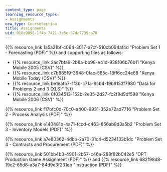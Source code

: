 ```yaml
---
content_type: page
learning_resource_types:
- Assignments
ocw_type: CourseSection
title: Assignments
uid: 018e9898-1f4b-7421-3a5c-67dc7735ca78
---
```


{{% resource_link 1a5a21bf-c064-3017-a7cf-510cb094af4d "Problem Set 1 - Forecasting (PDF)" %}} and supporting files as follows:

*   {{% resource_link 2ac7bfa9-2b8a-bb98-e41d-938106b76b11 "Kenya Mobile 2005 (CSV)" %}}
*   {{% resource_link c7b885f9-3648-0fac-585c-18ff6cc24e68 "Kenya Mobile Today (CSV)" %}}
*   {{% resource_link be1eafb7-1f3b-c71a-9cb4-19b9153f7980 "Data for Problems 2 and 3 (XLS)" %}}
*   {{% resource_link 0f034513-152b-2e35-2d27-fc2f8d9df598 "Kenya Mobile 2006 (CSV)" %}}

{{% resource_link f17bfc0d-70c0-a400-9931-352e72ad7716 "Problem Set 2 - Process Analysis (PDF)" %}}

{{% resource_link e140481b-4a71-fccd-c463-856ab8d3a5b2 "Problem Set 3 - Inventory Models (PDF)" %}}

{{% resource_link a7e80362-4dbb-2a70-31c4-d5234133b1dc "Problem Set 4 - Contracts and Procurement (PDF)" %}}

{{% resource_link 501bb4b3-4901-2b57-c46a-288f82b042e5 "OPT Production Game Assignment (PDF)" %}} and {{% resource_link 682f98d8-19c2-65d8-a3a7-84d9e3f231eb "Instruction (PDF)" %}}